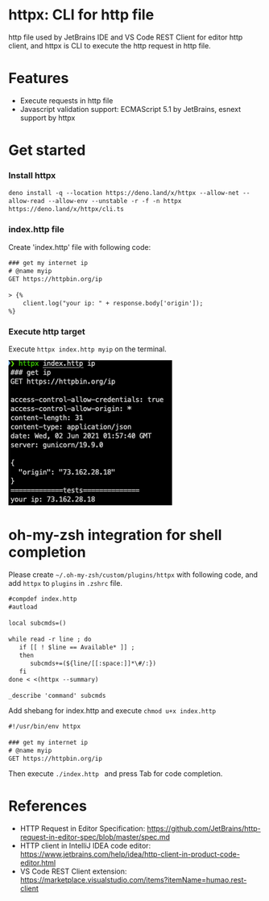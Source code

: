 httpx: CLI for http file
==============================

http file used by JetBrains IDE and VS Code REST Client for editor http client, and httpx is CLI to execute the http request in http file.

# Features

* Execute requests in http file
* Javascript validation support: ECMAScript 5.1 by JetBrains, esnext support by httpx

# Get started

### Install httpx

```
deno install -q --location https://deno.land/x/httpx --allow-net --allow-read --allow-env --unstable -r -f -n httpx https://deno.land/x/httpx/cli.ts
```

### index.http file

Create 'index.http' file with following code:

```
### get my internet ip
# @name myip
GET https://httpbin.org/ip

> {%
    client.log("your ip: " + response.body['origin']);
%}
```

### Execute http target

Execute `httpx index.http myip` on the terminal.

![httpx cli](./docs/httpx-cli.png)

# oh-my-zsh integration for shell completion

Please create `~/.oh-my-zsh/custom/plugins/httpx` with following code, and add `httpx` to `plugins` in `.zshrc` file.

```shell
#compdef index.http
#autload

local subcmds=()

while read -r line ; do
   if [[ ! $line == Available* ]] ;
   then
      subcmds+=(${line/[[:space:]]*\#/:})
   fi
done < <(httpx --summary)

_describe 'command' subcmds
```

Add shebang for index.http and execute `chmod u+x index.http`

```http request
#!/usr/bin/env httpx

### get my internet ip
# @name myip
GET https://httpbin.org/ip

```

Then execute `./index.http ` and press Tab for code completion.

# References

* HTTP Request in Editor Specification: https://github.com/JetBrains/http-request-in-editor-spec/blob/master/spec.md
* HTTP client in IntelliJ IDEA code editor: https://www.jetbrains.com/help/idea/http-client-in-product-code-editor.html
* VS Code REST Client extension: https://marketplace.visualstudio.com/items?itemName=humao.rest-client
